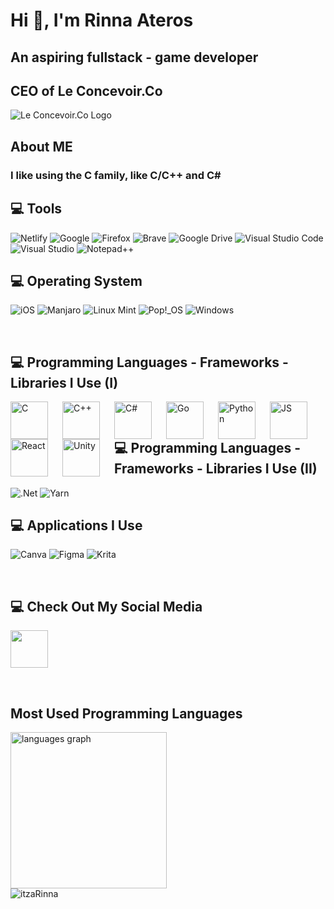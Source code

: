 # Hi 👋, I'm Rinna Ateros
## An aspiring fullstack - game developer
## CEO of Le Concevoir.Co

![Le Concevoir.Co Logo](https://github.com/itzaRinna/itzaRinna/blob/main/Lcc.jpg)

## About ME
### I like using the C family, like C/C++ and C#

## 💻 Tools
![Netlify](https://img.shields.io/badge/netlify-%23000000.svg?style=for-the-badge&logo=netlify&logoColor=#00C7B7)
![Google](https://img.shields.io/badge/google-4285F4?style=for-the-badge&logo=google&logoColor=white)
![Firefox](https://img.shields.io/badge/Firefox-FF7139?style=for-the-badge&logo=Firefox-Browser&logoColor=white)
![Brave](https://img.shields.io/badge/Brave-FB542B?style=for-the-badge&logo=Brave&logoColor=white)
![Google Drive](https://img.shields.io/badge/Google%20Drive-4285F4?style=for-the-badge&logo=googledrive&logoColor=white)
![Visual Studio Code](https://img.shields.io/badge/Visual%20Studio%20Code-0078d7.svg?style=for-the-badge&logo=visual-studio-code&logoColor=white)
![Visual Studio](https://img.shields.io/badge/Visual%20Studio-5C2D91.svg?style=for-the-badge&logo=visual-studio&logoColor=white)
![Notepad++](https://img.shields.io/badge/Notepad++-90E59A.svg?style=for-the-badge&logo=notepad%2b%2b&logoColor=black)

## 💻 Operating System
![iOS](https://img.shields.io/badge/iOS-000000?style=for-the-badge&logo=ios&logoColor=white)
![Manjaro](https://img.shields.io/badge/Manjaro-35BF5C?style=for-the-badge&logo=Manjaro&logoColor=white)
![Linux Mint](https://img.shields.io/badge/Linux%20Mint-87CF3E?style=for-the-badge&logo=Linux%20Mint&logoColor=white)
![Pop!\_OS](https://img.shields.io/badge/Pop!_OS-48B9C7?style=for-the-badge&logo=Pop!_OS&logoColor=white)
![Windows](https://img.shields.io/badge/Windows-0078D6?style=for-the-badge&logo=windows&logoColor=white)

<br>

## 💻 Programming Languages - Frameworks - Libraries I Use (I)
<img align="left" alt="C" width="60px" style="padding-right:20px;" src="https://cdn.jsdelivr.net/gh/devicons/devicon@latest/icons/c/c-original.svg" />
<img align="left" alt="C++" width="60px" style="padding-right:20px;" src="https://cdn.jsdelivr.net/gh/devicons/devicon@latest/icons/cplusplus/cplusplus-original.svg" />
<img align="left" alt="C#" width="60px" style="padding-right:20px;" src="https://cdn.jsdelivr.net/gh/devicons/devicon@latest/icons/csharp/csharp-original.svg" />
<img align="left" alt="Go" width="60px" style="padding-right:20px;" src="https://cdn.jsdelivr.net/gh/devicons/devicon@latest/icons/go/go-original.svg" />
<img align="left" alt="Python" width="60px" style="padding-right:20px;" src="https://cdn.jsdelivr.net/gh/devicons/devicon/icons/python/python-original.svg" />
<img align="left" alt="JS" width="60px" style="padding-right:20px;" src="https://cdn.jsdelivr.net/gh/devicons/devicon/icons/javascript/javascript-original.svg" />
<img align="left" alt="React" width="60px" style="padding-right:20px;" src="https://cdn.jsdelivr.net/gh/devicons/devicon@latest/icons/react/react-original.svg" />
<img align="left" alt="Unity" width="60px" style="padding-right:20px;" src="https://cdn.jsdelivr.net/gh/devicons/devicon@latest/icons/unity/unity-original.svg" />

##                                 
##                                                                 
                                

## 💻 Programming Languages - Frameworks - Libraries I Use (II)
![.Net](https://img.shields.io/badge/.NET-5C2D91?style=for-the-badge&logo=.net&logoColor=white)
![Yarn](https://img.shields.io/badge/yarn-%232C8EBB.svg?style=for-the-badge&logo=yarn&logoColor=white)

## 💻 Applications I Use
![Canva](https://img.shields.io/badge/Canva-%2300C4CC.svg?style=for-the-badge&logo=Canva&logoColor=white)
![Figma](https://img.shields.io/badge/figma-%23F24E1E.svg?style=for-the-badge&logo=figma&logoColor=white)
![Krita](https://img.shields.io/badge/Krita-203759?style=for-the-badge&logo=krita&logoColor=EEF37B)

<br>

## 💻 Check Out My Social Media

<a href="https://www.linkedin.com/in/rinna-ateros-197922253"><img width="60px" src="https://cdn.jsdelivr.net/gh/devicons/devicon/icons/linkedin/linkedin-original.svg" /></a>

<br>

## Most Used Programming Languages
<div><img src="https://github-readme-stats.vercel.app/api/top-langs?locale=en&hide_title=true&layout=compact&card_width=400&langs_count=15&theme=jolly&hide_border=true&username=itzaRinna&hide=html,css,yacc,scss,makefile,scala,supercollider" height="250" alt="languages graph"  /></div>

<div><img align="center" src="https://github-readme-streak-stats.herokuapp.com/?user=itzaRinna&" alt="itzaRinna" /></div>
